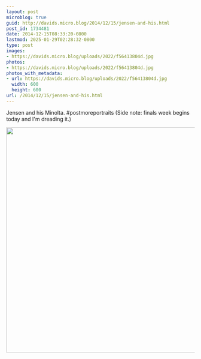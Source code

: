 ```yaml
---
layout: post
microblog: true
guid: http://davids.micro.blog/2014/12/15/jensen-and-his.html
post_id: 1734481
date: 2014-12-15T08:33:20-0800
lastmod: 2025-01-29T02:28:32-0800
type: post
images:
- https://davids.micro.blog/uploads/2022/f56413804d.jpg
photos:
- https://davids.micro.blog/uploads/2022/f56413804d.jpg
photos_with_metadata:
- url: https://davids.micro.blog/uploads/2022/f56413804d.jpg
  width: 600
  height: 600
url: /2014/12/15/jensen-and-his.html
---
```

Jensen and his Minolta. #postmoreportraits (Side note: finals week begins today and I'm dreading it.)

<img src="/uploads/2022/f56413804d.jpg" width="600" height="600" alt="">
